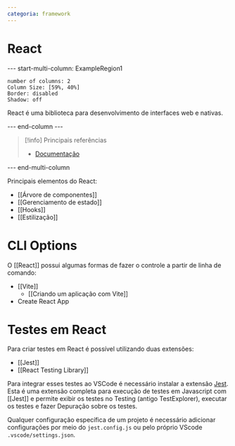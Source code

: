 ```yaml
---
categoria: framework
---
```

# React

--- start-multi-column: ExampleRegion1  
```column-settings  
number of columns: 2
Column Size: [59%, 40%]
Border: disabled
Shadow: off
```

React é uma biblioteca para desenvolvimento de interfaces web e nativas.

--- end-column ---

> [!info] Principais referências
> - [Documentação](https://react.dev/learn)

--- end-multi-column

Principais elementos do React:

- [[Árvore de componentes]]
- [[Gerenciamento de estado]]
- [[Hooks]]
- [[Estilização]]

# CLI Options

O [[React]] possui algumas formas de fazer o controle a partir de linha de comando:

- [[Vite]]
	- [[Criando um aplicação com Vite]]
- Create React App

# Testes em React

Para criar testes em React é possível utilizando duas extensões:

- [[Jest]]
- [[React Testing Library]]

Para integrar esses testes ao VSCode é necessário instalar a extensão [Jest](https://github.com/jest-community/vscode-jest). Esta é uma extensão completa para execução de testes em Javascript com [[Jest]] e permite exibir os testes no Testing (antigo TestExplorer), executar os testes e fazer Depuração sobre os testes.

Qualquer configuração específica de um projeto é necessário adicionar configurações por meio do `jest.config.js` ou pelo próprio VScode `.vscode/settings.json`.

